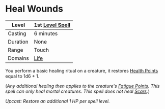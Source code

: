 # Heal Wounds

| Level    | 1st [Level Spell](../../../Spell%20Level.md)                                |
| -------- | ---------------------------------------- |
| Casting  | 6 minutes                                |
| Duration | None                                     |
| Range    | Touch                                    |
| Domains  | [Life](../../../Spell%20Domains/Life.md) |

You perform a basic healing ritual on a creature, it restores [Health Points](../../../../Player%20Characters/Derived%20Statistics/Health%20Points.md) equal to 1d6 + 1.

(*Any additional healing then applies to the creature's [Fatigue Points](../../../../Player%20Characters/Derived%20Statistics/Fatigue%20Points.md).* *This spell can only heal mortal creatures. This spell does not heal [Scars](../../../../Player%20Characters/Derived%20Statistics/Scars.md).*)

*Upcast: Restore an additional 1 HP per spell level.*